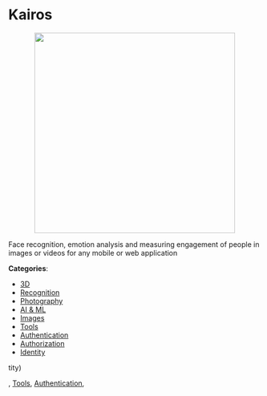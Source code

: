 # Kairos
<p align="center">
    <img width="400" src="https://raw.githubusercontent.com/apis-list/apis-list/apis/kairos/logo_256x256.png" />
</p>

Face recognition, emotion analysis and measuring engagement of people in images or videos for any mobile or web application



**Categories**:
- [3D](https://github.com/apis-list/apis-list#3d)
- [Recognition](https://github.com/apis-list/apis-list#recognition)
- [Photography](https://github.com/apis-list/apis-list#photography)
- [AI & ML](https://github.com/apis-list/apis-list#ai-and-ml)
- [Images](https://github.com/apis-list/apis-list#images)
- [Tools](https://github.com/apis-list/apis-list#tools)
- [Authentication](https://github.com/apis-list/apis-list#authentication)
- [Authorization](https://github.com/apis-list/apis-list#authorization)
- [Identity](https://github.com/apis-list/apis-list#identity)



tity)



, [Tools](https://github/apis-list/apis-list#tools), [Authentication](https://github/apis-list/apis-list#authentication),


